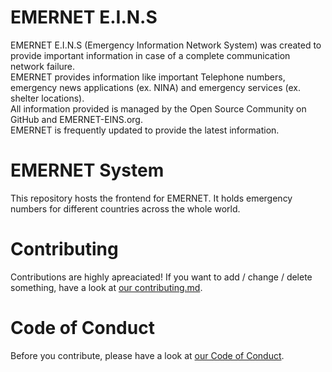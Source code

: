EMERNET E.I.N.S
=====
EMERNET E.I.N.S (Emergency Information Network System) was created to provide important information in case of a complete communication network failure.<br>
EMERNET provides information like important Telephone numbers, emergency news applications (ex. NINA) and emergency services (ex. shelter locations).<br>
All information provided is managed by the Open Source Community on GitHub and EMERNET-EINS.org.<br>
EMERNET is frequently updated to provide the latest information.

EMERNET System
=====
This repository hosts the frontend for EMERNET. It holds emergency numbers for different countries across the whole world.

Contributing
===== 
Contributions are highly apreaciated! If you want to add / change / delete something, have a look at <a href="https://github.com/emernet-eins/system/blob/master/CONTRIBUTING.md">our contributing.md</a>.

Code of Conduct
===== 
Before you contribute, please have a look at <a href="https://github.com/emernet-eins/system/blob/master/CODE_OF_CONDUCT.md">our Code of Conduct</a>.

